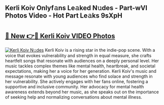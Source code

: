 ## Kerli Koiv Onlyf𝚊ns Le𝚊ked N𝚞des - Part-wVI Photos Video - Hot Part Le𝚊ks 9sXpH

# <h2><a href="http://ab85851.deff.icu/?id=Kerli+Koiv">🔗 New 👉🔴 Kerli Koiv VIDEO Photos</a></h2>

[![Kerli Koiv N𝚞des](https://i.imgur.com/rIISA9y.gif)](http://ab85851.deff.icu/?id=Kerli+Koiv)
Kerli Koiv is a rising star in the indie-pop scene. With a voice that evokes vulnerability and strength in equal measure, she crafts heartfelt songs that resonate with audiences on a deeply personal level. Her music tackles complex themes like mental health, heartbreak, and societal expectations, making her a voice for her generation. Kerli Koiv's music and message resonate with young audiences who find solace and strength in her vulnerability. She actively engages with her fans online, fostering a supportive and inclusive community. Her advocacy for mental health awareness extends beyond her music, as she speaks out on the importance of seeking help and normalizing conversations about mental illness.
